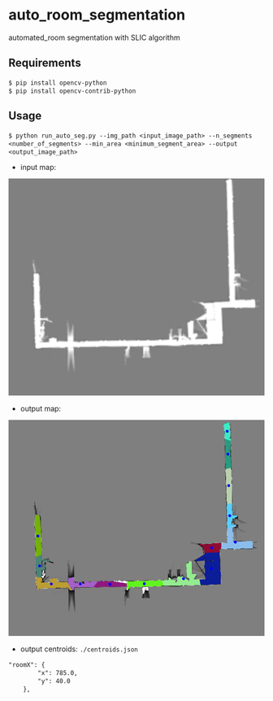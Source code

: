 # auto_room_segmentation
automated_room segmentation with SLIC algorithm 


## Requirements
```
$ pip install opencv-python
$ pip install opencv-contrib-python
```


## Usage
```
$ python run_auto_seg.py --img_path <input_image_path> --n_segments <number_of_segments> --min_area <minimum_segment_area> --output <output_image_path>
```


- input map:


![input image](./input_map.png)

- output map:


![output image](./output_map.png)

- output centroids:
`./centroids.json`
```
"roomX": {
        "x": 785.0,
        "y": 40.0
    },
```